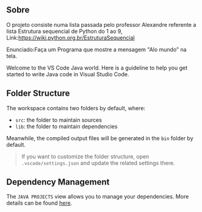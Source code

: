 ## Sobre

O projeto consiste numa lista passada pelo professor Alexandre referente a lista Estrutura sequencial de Python do 1 ao 9,
Link:https://wiki.python.org.br/EstruturaSequencial

Enunciado:Faça um Programa que mostre a mensagem "Alo mundo" na tela.

Welcome to the VS Code Java world. Here is a guideline to help you get started to write Java code in Visual Studio Code.

## Folder Structure

The workspace contains two folders by default, where:

- `src`: the folder to maintain sources
- `lib`: the folder to maintain dependencies

Meanwhile, the compiled output files will be generated in the `bin` folder by default.

> If you want to customize the folder structure, open `.vscode/settings.json` and update the related settings there.

## Dependency Management

The `JAVA PROJECTS` view allows you to manage your dependencies. More details can be found [here](https://github.com/microsoft/vscode-java-dependency#manage-dependencies).
